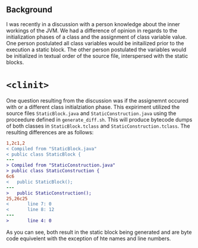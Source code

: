 ## Background
I was recently in a discussion with a person knowledge about the inner workings of the JVM.  We had a difference of opinion in regards to the initialization phases of a class and the assignment of class variable value.  One person postulated all class variables would be initailized prior to the execution a static block.  The other person postulated the variables would be initialized in textual order of the source file, interspersed with the static blocks.

# `<clinit>`
One question resulting from the discussion was if the assignemnt occured with <clinit> or a different class initialziation phase.  This expiriment utilized the source files `StaticBlock.java` and `StaticConstruction.java` using the proceedure defined in `generate_diff.sh`.  This will produce bytecode dumps of both classes in `StaticBlock.tclass` and `StaticConstruction.tclass`. The resulting differences are as follows:

```diff
1,2c1,2
< Compiled from "StaticBlock.java"
< public class StaticBlock {
---
> Compiled from "StaticConstruction.java"
> public class StaticConstruction {
6c6
<   public StaticBlock();
---
>   public StaticConstruction();
25,26c25
<       line 7: 0
<       line 8: 12
---
>       line 4: 0
```

As you can see, both result in the <clinit> static block being generated and are byte code equivelent with the exception of hte names and line numbers.

